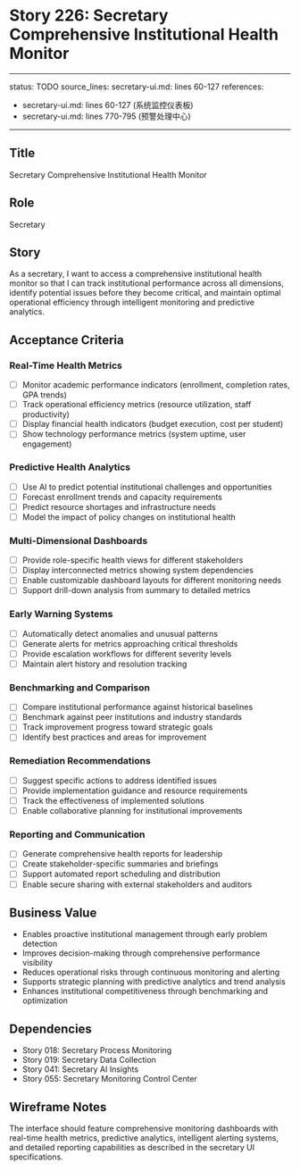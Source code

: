 # Story 226: Secretary Comprehensive Institutional Health Monitor

---
status: TODO
source_lines: secretary-ui.md: lines 60-127
references:
  - secretary-ui.md: lines 60-127 (系统监控仪表板)
  - secretary-ui.md: lines 770-795 (预警处理中心)
---

## Title
Secretary Comprehensive Institutional Health Monitor

## Role
Secretary

## Story
As a secretary, I want to access a comprehensive institutional health monitor so that I can track institutional performance across all dimensions, identify potential issues before they become critical, and maintain optimal operational efficiency through intelligent monitoring and predictive analytics.

## Acceptance Criteria

### Real-Time Health Metrics
- [ ] Monitor academic performance indicators (enrollment, completion rates, GPA trends)
- [ ] Track operational efficiency metrics (resource utilization, staff productivity)
- [ ] Display financial health indicators (budget execution, cost per student)
- [ ] Show technology performance metrics (system uptime, user engagement)

### Predictive Health Analytics
- [ ] Use AI to predict potential institutional challenges and opportunities
- [ ] Forecast enrollment trends and capacity requirements
- [ ] Predict resource shortages and infrastructure needs
- [ ] Model the impact of policy changes on institutional health

### Multi-Dimensional Dashboards
- [ ] Provide role-specific health views for different stakeholders
- [ ] Display interconnected metrics showing system dependencies
- [ ] Enable customizable dashboard layouts for different monitoring needs
- [ ] Support drill-down analysis from summary to detailed metrics

### Early Warning Systems
- [ ] Automatically detect anomalies and unusual patterns
- [ ] Generate alerts for metrics approaching critical thresholds
- [ ] Provide escalation workflows for different severity levels
- [ ] Maintain alert history and resolution tracking

### Benchmarking and Comparison
- [ ] Compare institutional performance against historical baselines
- [ ] Benchmark against peer institutions and industry standards
- [ ] Track improvement progress toward strategic goals
- [ ] Identify best practices and areas for improvement

### Remediation Recommendations
- [ ] Suggest specific actions to address identified issues
- [ ] Provide implementation guidance and resource requirements
- [ ] Track the effectiveness of implemented solutions
- [ ] Enable collaborative planning for institutional improvements

### Reporting and Communication
- [ ] Generate comprehensive health reports for leadership
- [ ] Create stakeholder-specific summaries and briefings
- [ ] Support automated report scheduling and distribution
- [ ] Enable secure sharing with external stakeholders and auditors

## Business Value
- Enables proactive institutional management through early problem detection
- Improves decision-making through comprehensive performance visibility
- Reduces operational risks through continuous monitoring and alerting
- Supports strategic planning with predictive analytics and trend analysis
- Enhances institutional competitiveness through benchmarking and optimization

## Dependencies
- Story 018: Secretary Process Monitoring
- Story 019: Secretary Data Collection
- Story 041: Secretary AI Insights
- Story 055: Secretary Monitoring Control Center

## Wireframe Notes
The interface should feature comprehensive monitoring dashboards with real-time health metrics, predictive analytics, intelligent alerting systems, and detailed reporting capabilities as described in the secretary UI specifications.